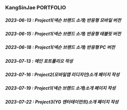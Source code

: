 ### KangSinJae PORTFOLIO

##### 2023-06-13 : Project1(넥슨 브랜드 소개) 반응형 모바일 버전
##### 2023-06-15 : Project1(넥슨 브랜드 소개) 반응형 테블릿 버전
##### 2023-06-18 : Project1(넥슨 브랜드 소개) 반응형 PC 버전
##### 2023-07-13 : 메인 포트폴리오 작성
##### 2023-07-16 : Project2(모바일앱 리디자인)소개 페이지 작성 
##### 2023-07-19 : Project1(넥슨 브랜드 소개)소개 페이지 작성 
##### 2023-07-22 : Project3(YG 엔터테이먼트)소개 페이지 작성 



<!--
**KangSinJae/KangSinJae** is a ✨ _special_ ✨ repository because its `README.md` (this file) appears on your GitHub profile.

Here are some ideas to get you started:

- 🔭 I’m currently working on ...
- 🌱 I’m currently learning ...
- 👯 I’m looking to collaborate on ...
- 🤔 I’m looking for help with ...
- 💬 Ask me about ...
- 📫 How to reach me: ...
- 😄 Pronouns: ...
- ⚡ Fun fact: ...
-->
